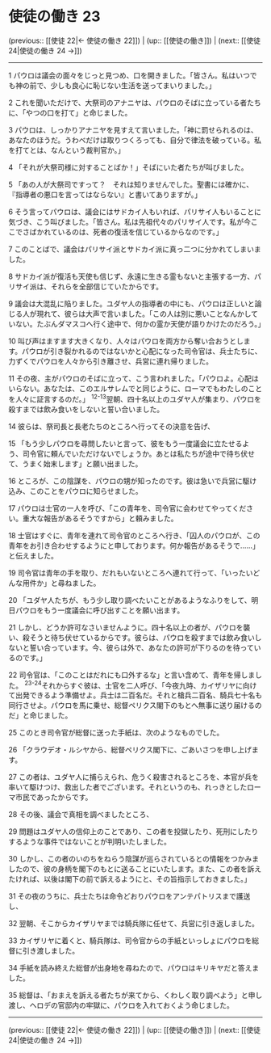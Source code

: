 # 使徒の働き 23

(previous:: [[使徒 22|← 使徒の働き 22]]) | (up:: [[使徒の働き]]) | (next:: [[使徒 24|使徒の働き 24 →]])

***


1 パウロは議会の面々をじっと見つめ、口を開きました。「皆さん。私はいつでも神の前で、少しも良心に恥じない生活を送ってまいりました。」 

2 これを聞いただけで、大祭司のアナニヤは、パウロのそばに立っている者たちに、「やつの口を打て」と命じました。 

3 パウロは、しっかりアナニヤを見すえて言いました。「神に罰せられるのは、あなたのほうだ。うわべだけは取りつくろっても、自分で律法を破っている。私を打てとは、なんという裁判官か。」 

4 「それが大祭司様に対することばか！」そばにいた者たちが叫びました。 

5 「あの人が大祭司ですって？　それは知りませんでした。聖書には確かに、『指導者の悪口を言ってはならない』と書いてありますが。」 

6 そう言ってパウロは、議会にはサドカイ人もいれば、パリサイ人もいることに気づき、こう叫びました。「皆さん。私は先祖代々のパリサイ人です。私が今ここでさばかれているのは、死者の復活を信じているからなのです。」 

7 このことばで、議会はパリサイ派とサドカイ派に真っ二つに分かれてしまいました。 

8 サドカイ派が復活も天使も信じず、永遠に生きる霊もないと主張する一方、パリサイ派は、それらを全部信じていたからです。 

9 議会は大混乱に陥りました。ユダヤ人の指導者の中にも、パウロは正しいと論じる人が現れて、彼らは大声で言いました。「この人は別に悪いことなんかしていない。たぶんダマスコへ行く途中で、何かの霊か天使が語りかけたのだろう。」 

10 叫び声はますます大きくなり、人々はパウロを両方から奪い合おうとします。パウロが引き裂かれるのではないかと心配になった司令官は、兵士たちに、力ずくでパウロを人々から引き離させ、兵営に連れ帰りました。 

11 その夜、主がパウロのそばに立って、こう言われました。「パウロよ。心配はいらない。あなたは、このエルサレムでと同じように、ローマでもわたしのことを人々に証言するのだ。」 <sup class="versenum">12-13</sup>翌朝、四十名以上のユダヤ人が集まり、パウロを殺すまでは飲み食いをしないと誓い合いました。 

14 彼らは、祭司長と長老たちのところへ行ってその決意を告げ、 

15 「もう少しパウロを尋問したいと言って、彼をもう一度議会に立たせるよう、司令官に頼んでいただけないでしょうか。あとは私たちが途中で待ち伏せて、うまく始末します」と願い出ました。 

16 ところが、この陰謀を、パウロの甥が知ったのです。彼は急いで兵営に駆け込み、このことをパウロに知らせました。 

17 パウロは士官の一人を呼び、「この青年を、司令官に会わせてやってください。重大な報告があるそうですから」と頼みました。 

18 士官はすぐに、青年を連れて司令官のところへ行き、「囚人のパウロが、この青年をお引き合わせするようにと申しております。何か報告があるそうで……」と伝えました。 

19 司令官は青年の手を取り、だれもいないところへ連れて行って、「いったいどんな用件か」と尋ねました。 

20 「ユダヤ人たちが、もう少し取り調べたいことがあるようなふりをして、明日パウロをもう一度議会に呼び出すことを願い出ます。 

21 しかし、どうか許可なさいませんように。四十名以上の者が、パウロを襲い、殺そうと待ち伏せているからです。彼らは、パウロを殺すまでは飲み食いしないと誓い合っています。今、彼らは外で、あなたの許可が下りるのを待っているのです。」 

22 司令官は、「このことはだれにも口外するな」と言い含めて、青年を帰しました。 <sup class="versenum">23-24</sup>それからすぐ彼は、士官を二人呼び、「今夜九時、カイザリヤに向けて出発できるよう準備せよ。兵士は二百名だ。それと槍兵二百名、騎兵七十名も同行させよ。パウロを馬に乗せ、総督ペリクス閣下のもとへ無事に送り届けるのだ」と命じました。 

25 このとき司令官が総督に送った手紙は、次のようなものでした。 

26 「クラウデオ・ルシヤから、総督ペリクス閣下に、ごあいさつを申し上げます。 

27 この者は、ユダヤ人に捕らえられ、危うく殺害されるところを、本官が兵を率いて駆けつけ、救出した者でございます。それというのも、れっきとしたローマ市民であったからです。 

28 その後、議会で真相を調べましたところ、 

29 問題はユダヤ人の信仰上のことであり、この者を投獄したり、死刑にしたりするような事件ではないことが判明いたしました。 

30 しかし、この者のいのちをねらう陰謀が巡らされているとの情報をつかみましたので、彼の身柄を閣下のもとに送ることにいたします。また、この者を訴えたければ、以後は閣下の前で訴えるようにと、その旨指示しておきました。」 

31 その夜のうちに、兵士たちは命令どおりパウロをアンテパトリスまで護送し、 

32 翌朝、そこからカイザリヤまでは騎兵隊に任せて、兵営に引き返しました。 

33 カイザリヤに着くと、騎兵隊は、司令官からの手紙といっしょにパウロを総督に引き渡しました。 

34 手紙を読み終えた総督が出身地を尋ねたので、パウロはキリキヤだと答えました。 

35 総督は、「おまえを訴える者たちが来てから、くわしく取り調べよう」と申し渡し、ヘロデの官邸内の牢獄に、パウロを入れておくよう命じました。

***

(previous:: [[使徒 22|← 使徒の働き 22]]) | (up:: [[使徒の働き]]) | (next:: [[使徒 24|使徒の働き 24 →]])

